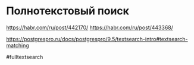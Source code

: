 # Полнотекстовый поиск

https://habr.com/ru/post/442170/
https://habr.com/ru/post/443368/

https://postgrespro.ru/docs/postgrespro/9.5/textsearch-intro#textsearch-matching

#fulltextsearch